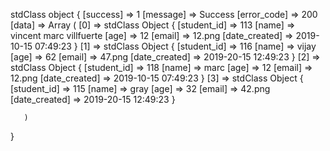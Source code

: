 stdClass object
{
[success] => 1
[message] => Success
[error_code] => 200
[data] => Array
  (
  [0] => stdClass Object
       {
	   [student_id] => 113
	   [name] => vincent marc villfuerte
	   [age] => 12
	   [email] => 12.png
	   [date_created] => 2019-10-15 07:49:23
	   }
[1] => stdClass Object
       {
	   [student_id] => 116
	   [name] => vijay
	   [age] => 62
	   [email] => 47.png
	   [date_created] => 2019-20-15 12:49:23
	   }
	   [2] => stdClass Object
       {
	   [student_id] => 118
	   [name] =>  marc 
	   [age] => 12
	   [email] => 12.png
	   [date_created] => 2019-10-15 07:49:23
	   }
[3] => stdClass Object
       {
	   [student_id] => 115
	   [name] => gray
	   [age] => 32
	   [email] => 42.png
	   [date_created] => 2019-20-15 12:49:23
	   }
	   
	   
	   
	   )

}
